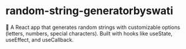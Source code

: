 # random-string-generatorbyswati
🎲 A React app that generates random strings with customizable options (letters, numbers, special characters). Built with hooks like useState, useEffect, and useCallback.
